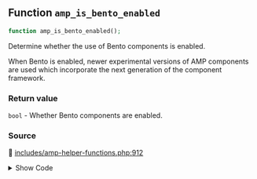 ## Function `amp_is_bento_enabled`

```php
function amp_is_bento_enabled();
```

Determine whether the use of Bento components is enabled.

When Bento is enabled, newer experimental versions of AMP components are used which incorporate the next generation of the component framework.

### Return value

`bool` - Whether Bento components are enabled.

### Source

:link: [includes/amp-helper-functions.php:912](/includes/amp-helper-functions.php#L912-L925)

<details>
<summary>Show Code</summary>

```php
function amp_is_bento_enabled() {
	/**
	 * Filters whether the use of Bento components is enabled.
	 *
	 * When Bento is enabled, newer experimental versions of AMP components are used which incorporate the next generation
	 * of the component framework.
	 *
	 * @since 2.2
	 * @link https://blog.amp.dev/2021/01/28/bento/
	 *
	 * @param bool $enabled Enabled.
	 */
	return apply_filters( 'amp_bento_enabled', false );
}
```

</details>
